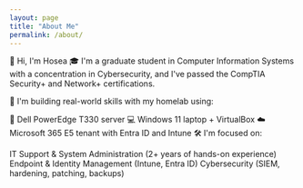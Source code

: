 ```yaml
---
layout: page
title: "About Me"
permalink: /about/
---
```


👋 Hi, I'm Hosea
🎓 I'm a graduate student in Computer Information Systems with a concentration in Cybersecurity, and I've passed the CompTIA Security+ and Network+ certifications.

💼 I'm building real-world skills with my homelab using:

🔧 Dell PowerEdge T330 server
💻 Windows 11 laptop + VirtualBox
☁️ Microsoft 365 E5 tenant with Entra ID and Intune
🛠️ I'm focused on:

IT Support & System Administration (2+ years of hands-on experience)
Endpoint & Identity Management (Intune, Entra ID)
Cybersecurity (SIEM, hardening, patching, backups)
